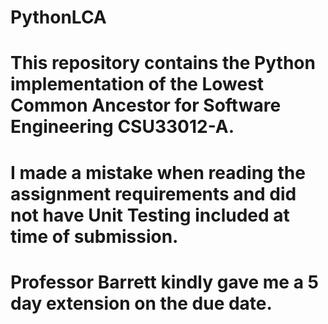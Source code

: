 # PythonLCA
# This repository contains the Python implementation of the Lowest Common Ancestor for Software Engineering CSU33012-A.
# I made a mistake when reading the assignment requirements and did not have Unit Testing included at time of submission.
# Professor Barrett kindly gave me a 5 day extension on the due date.
